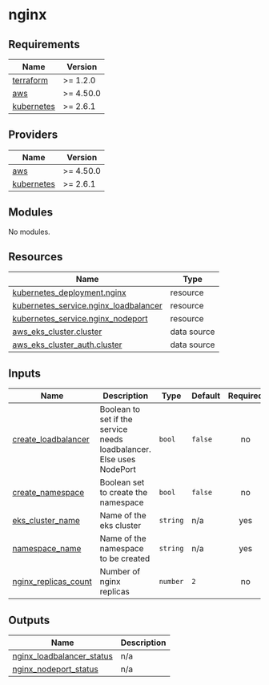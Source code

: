 # nginx

<!-- BEGINNING OF PRE-COMMIT-TERRAFORM DOCS HOOK -->
## Requirements

| Name | Version |
|------|---------|
| <a name="requirement_terraform"></a> [terraform](#requirement\_terraform) | >= 1.2.0 |
| <a name="requirement_aws"></a> [aws](#requirement\_aws) | >= 4.50.0 |
| <a name="requirement_kubernetes"></a> [kubernetes](#requirement\_kubernetes) | >= 2.6.1 |

## Providers

| Name | Version |
|------|---------|
| <a name="provider_aws"></a> [aws](#provider\_aws) | >= 4.50.0 |
| <a name="provider_kubernetes"></a> [kubernetes](#provider\_kubernetes) | >= 2.6.1 |

## Modules

No modules.

## Resources

| Name | Type |
|------|------|
| [kubernetes_deployment.nginx](https://registry.terraform.io/providers/hashicorp/kubernetes/latest/docs/resources/deployment) | resource |
| [kubernetes_service.nginx_loadbalancer](https://registry.terraform.io/providers/hashicorp/kubernetes/latest/docs/resources/service) | resource |
| [kubernetes_service.nginx_nodeport](https://registry.terraform.io/providers/hashicorp/kubernetes/latest/docs/resources/service) | resource |
| [aws_eks_cluster.cluster](https://registry.terraform.io/providers/hashicorp/aws/latest/docs/data-sources/eks_cluster) | data source |
| [aws_eks_cluster_auth.cluster](https://registry.terraform.io/providers/hashicorp/aws/latest/docs/data-sources/eks_cluster_auth) | data source |

## Inputs

| Name | Description | Type | Default | Required |
|------|-------------|------|---------|:--------:|
| <a name="input_create_loadbalancer"></a> [create\_loadbalancer](#input\_create\_loadbalancer) | Boolean to set if the service needs loadbalancer. Else uses NodePort | `bool` | `false` | no |
| <a name="input_create_namespace"></a> [create\_namespace](#input\_create\_namespace) | Boolean set to create the namespace | `bool` | `false` | no |
| <a name="input_eks_cluster_name"></a> [eks\_cluster\_name](#input\_eks\_cluster\_name) | Name of the eks cluster | `string` | n/a | yes |
| <a name="input_namespace_name"></a> [namespace\_name](#input\_namespace\_name) | Name of the namespace to be created | `string` | n/a | yes |
| <a name="input_nginx_replicas_count"></a> [nginx\_replicas\_count](#input\_nginx\_replicas\_count) | Number of nginx replicas | `number` | `2` | no |

## Outputs

| Name | Description |
|------|-------------|
| <a name="output_nginx_loadbalancer_status"></a> [nginx\_loadbalancer\_status](#output\_nginx\_loadbalancer\_status) | n/a |
| <a name="output_nginx_nodeport_status"></a> [nginx\_nodeport\_status](#output\_nginx\_nodeport\_status) | n/a |
<!-- END OF PRE-COMMIT-TERRAFORM DOCS HOOK -->
